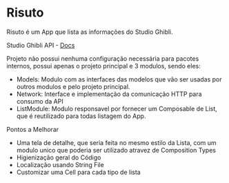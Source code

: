 # Risuto

Risuto é um App que lista as informações do Studio Ghibli.

Studio Ghibli API - [Docs](https://ghibliapi.herokuapp.com/#section/Studio-Ghibli-API)

Projeto não possui nenhuma configuração necessária para pacotes internos, possui apenas o projeto principal e 3 modulos, sendo eles:

- Models: Modulo com as interfaces das modelos que vão ser usadas por outros modulos e pelo projeto principal.
- Network: Interface e implementação da comunicação HTTP para consumo da API
- ListModule: Modulo responsavel por fornecer um Composable de List, que é reutilizado para todas listagem do App.

Pontos a Melhorar
- Uma tela de detalhe, que seria feita no mesmo estilo da Lista, com um modulo unico que poderia ser utilizado atravez de Composition Types
- Higienização geral do Código
- Localização usando String File
- Customizar uma Cell para cada tipo de lista
